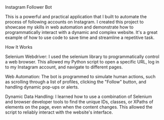 Instagram Follower Bot

This is a powerful and practical application that I built to automate the process of following accounts on Instagram. I created this project to showcase my skills in web automation and demonstrate how to programmatically interact with a dynamic and complex website. It's a great example of how to use code to save time and streamline a repetitive task.

How It Works

Selenium Webdriver: I used the selenium library to programmatically control a web browser. This allowed my Python script to open a specific URL, log in to my Instagram account, and navigate to different pages.

Web Automation: The bot is programmed to simulate human actions, such as scrolling through a list of profiles, clicking the "Follow" button, and handling dynamic pop-ups or alerts.

Dynamic Data Handling: I learned how to use a combination of Selenium and browser developer tools to find the unique IDs, classes, or XPaths of elements on the page, even when the content changes. This allowed the script to reliably interact with the website's interface.
